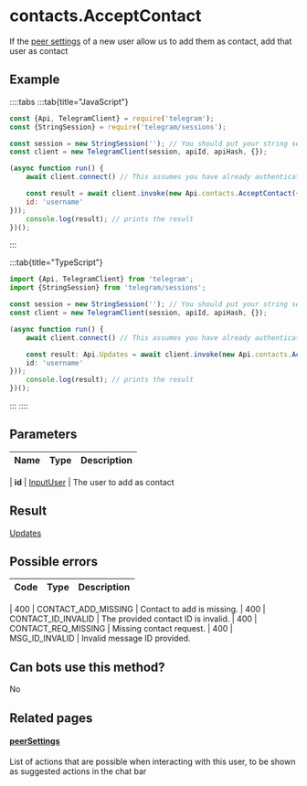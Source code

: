 # contacts.AcceptContact

If the [peer settings](https://core.telegram.org/constructor/peerSettings) of a new user allow us to add them as contact, add that user as contact



## Example

::::tabs
:::tab{title="JavaScript"}
```js
const {Api, TelegramClient} = require('telegram');
const {StringSession} = require('telegram/sessions');

const session = new StringSession(''); // You should put your string session here
const client = new TelegramClient(session, apiId, apiHash, {});

(async function run() {
    await client.connect() // This assumes you have already authenticated with .start()

    const result = await client.invoke(new Api.contacts.AcceptContact({
    id: 'username'
}));
    console.log(result); // prints the result
})();
```
:::

:::tab{title="TypeScript"}
```ts
import {Api, TelegramClient} from 'telegram';
import {StringSession} from 'telegram/sessions';

const session = new StringSession(''); // You should put your string session here
const client = new TelegramClient(session, apiId, apiHash, {});

(async function run() {
    await client.connect() // This assumes you have already authenticated with .start()

    const result: Api.Updates = await client.invoke(new Api.contacts.AcceptContact({
    id: 'username'
}));
    console.log(result); // prints the result
})();
```
:::
::::



## Parameters

| Name | Type | Description |
| :--: | ---- | ----------- |

| **id** | [InputUser](https://core.telegram.org/type/InputUser) | The user to add as contact 


## Result

[Updates](https://core.telegram.org/type/Updates)



## Possible errors

| Code | Type | Description |
| :--: | ---- | ----------- |

| 400 | CONTACT\_ADD\_MISSING | Contact to add is missing. 
| 400 | CONTACT\_ID\_INVALID | The provided contact ID is invalid. 
| 400 | CONTACT\_REQ\_MISSING | Missing contact request. 
| 400 | MSG\_ID\_INVALID | Invalid message ID provided. 


## Can bots use this method?

No

## Related pages

#### [peerSettings](https://core.telegram.org/constructor/peerSettings)

List of actions that are possible when interacting with this user, to be shown as suggested actions in the chat bar




